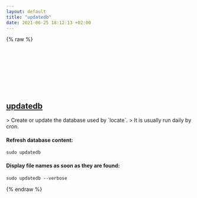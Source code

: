 ```yaml
---
layout: default
title: "updatedb"
date: 2021-06-25 18:12:13 +02:00
---
```

{% raw %}
<h2 id="updatedb">
  <a href="/en/linux/updatedb.html">updatedb</a> <a href="#updatedb"><svg class="icon">
    <use href="/assets/images/unicode_sprite.svg#link" />
  </svg></a>
</h2>
> Create or update the database used by `locate`.
> It is usually run daily by cron.

#### Refresh database content:
```shell
sudo updatedb
```
#### Display file names as soon as they are found:
```shell
sudo updatedb --verbose
```
{% endraw %}